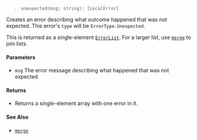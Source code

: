 <!--
 Copyright (c) 2020 Thomas J. Otterson
 
 This software is released under the MIT License.
 https://opensource.org/licenses/MIT
-->

> `unexpected(msg: string): [LocalError]`

Creates an error describing what outcome happened that was not expected. This error's `type` will be `ErrorType.Unexpected`.

This is returned as a single-element [`ErrorList`](../types/errorlist.md). For a larger list, use [`merge`](merge.md) to join lists.

#### Parameters

* `msg` The error message describing what happened that was not expected

#### Returns

* Returns a single-element array with one error in it.

#### See Also

* [`merge`](merge.md)